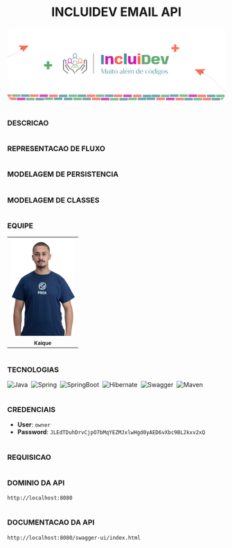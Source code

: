 <h1 align=center>INCLUIDEV EMAIL API</h1>

<p align="center">
  <img src="pictures/banner.png" style="border-radius: 15px;">
</p>

#
### DESCRICAO

#
### REPRESENTACAO DE FLUXO

#
### MODELAGEM DE PERSISTENCIA

#
### MODELAGEM DE CLASSES

#
### EQUIPE

<table>
  <tr>
    <td align="center">
      <a href="https://github.com/kaiquesouzasantos" title="Github Kaique">
        <img src="pictures/KAIQUE.jpeg" width="150px;" alt="Foto de Kaique Souza Santos"/><br>
        <sub>
          <b>Kaique</b>
        </sub>
      </a>
    </td>
  </tr>
</table>

#
### TECNOLOGIAS

![Java](https://img.shields.io/badge/Java-0D1117?style=for-the-badge&logo=openjdk&logoColor=white&labelColor=0D1117)&nbsp;
![Spring](https://img.shields.io/badge/Spring-0D1117?style=for-the-badge&logo=spring&logoColor=107C10&labelColor=0D1117)&nbsp;
![SpringBoot](https://img.shields.io/badge/Spring_Boot-0D1117?style=for-the-badge&logo=springboot&logoColor=239120&labelColor=0D1117)&nbsp;
![Hibernate](https://img.shields.io/badge/Hibernate-0D1117?style=for-the-badge&logo=Hibernate&logoColor=239120&labelColor=0D1117)&nbsp;
![Swagger](https://img.shields.io/badge/Swagger-0D1117?style=for-the-badge&logo=Swagger&logoColor=85EA2D&labelColor=0D1117)&nbsp;
![Maven](https://img.shields.io/badge/apache_maven-0D1117?style=for-the-badge&logo=apachemaven&logoColor=E34F26&labelColor=0D1117)&nbsp;

#
### CREDENCIAIS

- **User**: `owner`
- **Password**: `JLEdTDuhDrvCjpO7bMqYEZMJxlwHgd0yAED6vXbc9BL2kxv2xQ`

#
### REQUISICAO

#
### DOMINIO DA API

```
http://localhost:8080
```

#
### DOCUMENTACAO DA API

```
http://localhost:8080/swagger-ui/index.html
```
